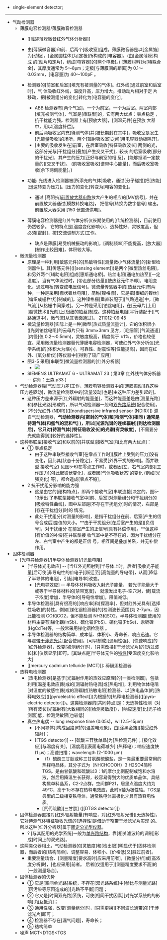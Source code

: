 - single-element detector; 
- ---
- 气动检测器
    - 薄膜电容检测器/薄膜微音检测器
        - [[浅述薄膜微音红外气体分析器]]
        - 由[薄膜微音器]和前、后两个[吸收室]组成。薄膜微音器是以[金属箔]为[动极]，[金属圆柱体]为[定极]所构成的[电容器]。(由[金属薄膜]构成 的[动片和定片]，组成[电容器]的[两个电极]。) [薄膜材料]为[特殊合金]，其厚度通常为 5～8μm；定极[与薄膜间的距离]为 0.1～0.03mm，[电容量]为 40～100pF 。
        - 检测器的[前室和后室][填充有被测量的气体]。红外线[通过前室和后室时]，气 体吸收红外线，温度升高，压力增大。推动动片相对于定 片移动，把[被测组分的变化]转化为[电容量的变化]。
            - ABB 检测器有[两个气室]，一个为前室，一个为后室。两室内部[填充被测气体]，气室是[串联型]的，它有两大优点：零点稳定 ，抗干扰能力强。检测器上有[预放大器]，[测温元件]在预放 大器中，用以[温度补偿]。
            - 前后两吸收室内充[待测气体]并[被长期封在其中]，吸收室是发生[光能量吸收]的场所，两个[辐射吸收室]之间[用电容器动极隔开]。
            - [主要的吸收发生在]前室，在后室吸收[特征吸收波长] 两侧的光，这部分光与[干扰组分]叠加[产生交叉干扰]，较长 的后室吸收[部分的干扰光]，其产生的压力[正好与前室的相 反]，[能够抵消一定数量的][交叉干扰]。 (前吸收室吸收[谱带中心能量]，而后吸收室吸收[余下两侧能量]。)
        - 功能: 光线进入检测器被[所添充的气体]吸收，通过[分子碰撞]把[热能][迅速转变为压力]。[压力的变化]转变为[电容的变化]。
            - 通过 [高阻抗][前置放大器电路]([[preamplifier]])放大产生的相应的[MV信号]，并在 前置放大器通过[模数转换电路]， 把信号[转换为数字信号] 输出。前置放大器采用 [150 伏直流供电]。
        - 薄膜电容检测器是红外气体分析仪长期使用的[传统检测器]，目前使用仍然较多。
它的特点是[温度变化影响小]、选择性好、灵敏度高，但必须[密封]，按[交流调制方式]工作。

            - 缺点是薄膜[易受机械振动的影响]，[调制频率]不能提高，[放大器][制作比较困难]，体积较大等。
    - 微流量检测器
        - 原理是一种利用[敏感元件]的[热敏特性][测量微小气体流量]的[新型检测器件]。其[传感元件]([[sensing element]])是两个[微型热丝电阻]，和另外两个[辅助电阻]组成[惠斯通电桥]。热丝电阻[通电加热至][一定温度]，当有气体流过时，[带走部分热量][使热丝元件冷却]，电阻变化，通过电桥[转变成电压信号]。微流量传感器中的[热丝元件]有两种，一种是采用[栅状镍丝电阻]，简称[镍格栅]，它是把[很细的镍丝][编织成栅栏状][制成的]。这种镍格栅[垂直装配于][气路通道]中，[微气流][从格栅中间穿过]。另一种是采用[铂丝电阻]，在[云母片]上用[超微技术][光刻]上[很细的铂丝]制成。这种铂丝电阻[平行装配于][气路通道中]，微气流[从其表面通过]。
211012-09:45
        - 微流量检测器[实际上是一种]微型[热式质量流量计]，它的体积很小([光刻铂丝电阻]的云母片只有 3mm×3mm 见方，[毛细管][气流通道][内径]仅 0.2～0.5mm)，灵敏度极高，精度优于 ±1%，价格也较便宜。采用微流量检测器替代薄膜电容检测器，可使红外气体分析仪[光学系统]的[体积大为缩小]，可靠性、耐震性等[性能提高]，因而在红外、[氧分析仪][等仪器中][得到了较广应用]
        - 图3-5 采用[串联型]微流量检测器的[红外分析器]
            - ![](https://firebasestorage.googleapis.com/v0/b/firescript-577a2.appspot.com/o/imgs%2Fapp%2FXELiu-NovaKG%2FQK-ZmkEJEs.jpg?alt=media&token=6d9c534e-1e3d-4900-9c36-e7256cee3366)
        - SIEMENS ULTRAMAT 6 - ULTRAMAT 23 ( 第3章 红外线气体分析器 -- 讲师：王森 p33 )
    - 气动检测器靠[气动压力差]工作，薄膜电容检测器中的[薄膜振动][靠这种压力差驱动]，微流量检测器中的[流量波动]也是[由这种压力差引起的]。
        - 这种压力差来源于[红外辐射的能量差]，而这种能量差是由[测量光路]和[参比光路]形成的，所以气动检测器一般和[双光路系统](((F3ZXU7zuW)))[配合使用]。
        - [不分光红外 (NDIR)]([[nondispersive infrared sensor (NDIR)]]) 源自气动检测器，__气动检测器内[密封的气体]和[待测气体]相同 ( 通常是待测气体[和氩气的混和气] )，所以[光源光谱的连续辐射][到达检测器后]，它只对[待测气体][特征吸收波长]的光谱[有灵敏度]，__[不需要分光就能得到][较好的选择性]。
    - 这种串联型[接收气室]和以前的[并联型]接收气室[相比有两大优点]：
        - ① 零点稳定
            - 由于这种串联型接收气室[在零点工作时][膜片上受到的压力]没有 变化，因此其[状态十分稳定]，不易受[外界干扰的影响]。而并联型 接收气室( 见图5-6)在零点工作时，或者因[左、右气室内部][工作压力]的[此起彼伏变化]，或者因[气体吸收状态]的变化 (例如[光强变化] 等)，都会造成[零点不稳]。
        - 2 抗干扰组分影响的能力强
            - 这是由它的[结构特点]，即两个接收气室[串联连接]决定的。图5-13示出 了串联型接收气室中[前、后室]对测量组分和干扰组分的[吸收特性曲线]，图中左部是[不存在干扰组分]时的情况，右部是[存在干扰组分]时的 情况。 
            - 此处干扰组分[对测量的影响]，是指干扰组分在前、后室[产生的信号合成后]差值的大小。**由于干扰组分[在后室产生的是][负信号]，对干扰组分 在前室产生的正信号[具有补偿作用]。**但这种[有价值的补偿]在并联型接 收气室中是不存在的，因为干扰组分在左、右气室中产生的都是正信 号，相互间是叠加关系，并无补偿作用。
- 固体检测器
    - [光电导检测器]/[半导体检测器]/[光敏电阻]
        - [半导体光电效应] -- [当红外光照射到]半导体上时，后者[吸收光子能量]后可使[非导电性的价电子][跃迁至][高能量的导电带]，从而[降低了半导体的电阻]，引起[电导率]改变。
            - [光电导效应] -- 半导体材料吸收入射光子能量， 若光子能量大于或等于半导体材料的[禁带宽度]， 就激发出电子-空穴对，使[载流子浓度]增加，半导体的[导电性增加]，阻值减低。
        - 半导体检测器[具有很高的][响应率]和[探测率]，但对红外光具有[选择性吸收]的特性。例如[锑化铟检测器]的[检测波长范围]为 2-7μm，因此能检测 CO和CO2，但不能检测 NH3和SO2。半导体检测器[使用的材料主要有]锑化铟(InSb)、硫化铅(PbS)、硒化铅(PbSe)、汞镉碲(HgCdTe)等，一般常采用锑化铟检测器 。
        - 半导体检测器的结构简单、成本低、体积小、寿命长、响应迅速。它与[窄带干涉滤光片](((h5qpQpjvS)))[配合使用]，[可以制成][通用性强]、[快速响应]的[红外检测器]，改变[被测组分]时，[只需改换][干涉滤光片]的[透过波长]和[仪器显示]即可。[其缺点是]半导体元件的[特性](特别是[灵敏度])[受温度变化影响大]
        - [[mercury cadmium telluride (MCT)]]: 碲镉汞检测器
    - 热释电检测器
        - [热电检测器]是基于[光辐射作用的热效应原理]的[一类检测器]，包括利用[温差电效应]制成的[测辐射热电偶]或[热电堆]，利用物体体电阻[对温度的敏感性]制成的测辐射[热敏电阻]检测器、以[热电晶体]的[热释电效应]([[pyroelectric effect]])为根据的[热释电检测器]([[pyro­elec­tric detector]])。这类检测器的[共同特点]是：无选择性检测（对[所有波长]光辐射有[大致相同的][检测灵敏度]），[响应速度]比[光子检测器]低，检测灵敏限[也较低]
        - 真空热电偶 -- long response time (0.05s)，wl (2.5-15μm)
            - [不同导体][构成回路]时的[温差电现象]，由[涂黑金箔][接受红外辐射]；
            - [[TGS detector]] -- [硫酸三苷肽单晶]为[热检测元件]；[极化效应][与温度有关]，[温度高][表面电荷减少] (热释电)；响应速度快(1 μs)；高速扫描；wavelength (2-1000 μm)
                - （1）硫酸三甘肽或称三甘氨酸硫酸盐，是一类最重要最常用的热释电品体，其分子式为（NHCHCOOH）3·H2SO4简称TGS。是由甘氨酸和硫酸以3：1的摩尔比例配制成饱和水溶液，然后用降温生长获得，较容易得到大的优质单品体。具结构属单料晶系，C2-2点群，空间群P21，居里点温度大约为49℃，高于Tc不存在热释电效应，此时b轴为极性轴。TGS是典型的二级相变铁电体，通常铁电体需极化才具有热释电性质。
                - [氘代硫酸][三甘肽] ([[DTGS detector]])
    - 固体检测器直接对[红外辐射能量]有响应，对[红外辐射光谱][无选择性]， 它对待测气体特征吸收光谱的[选择性]是借助于[窄带干涉滤光片](((h5qpQpjvS)))实现 的。 所以这种[红外分析器]属于[固定分光型仪器](((R1r3m_Jz9)))。
        - ? [与其配用的光学系统]一般为[单光路结构](((98sAVxUzD)))，靠[相关滤波轮的调制]形成[时间上的双光路]。
    - 这两类仪器相比，气动检测器的[灵敏度]和[检出限][明显优于]固体检测器，而后者的[结构简单]、调整容易、体积小、[价格低]又[胜过前者]。
        - 重要测量场合、[测量精度]要求高时[应采用前者]，[微量分析]或[高浓度分析]时，[也应采用]前者。
后者[仅适用于][测量精度要求不高]的[一般测量场合]。
    - 固体检测器的优势
        - ① 它是[空间单光路]系统，不存在[双光路系统]中[参比与测量光路][因污染等原因造成的][光路不平衡]问题；
        - ② 它又是[时间双光路]系统，可使[相同干扰因素][对光学系统的的影响][相互抵消]；
        - ③ 通用性强，改变[测量组分]时，[只需更换][不同波长通带的][干涉滤光片]即可；
        - ④ 检测器不存在[漏气问题]，寿命长；
        - ⑤ 结构简单
    - 噪声 MCT<DTGS<TGS
